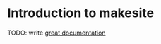 # Introduction to makesite

TODO: write [great documentation](http://jacobian.org/writing/what-to-write/)
